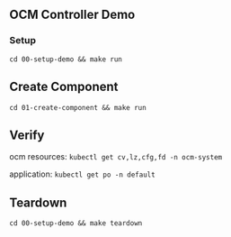 ## OCM Controller Demo

### Setup

`cd 00-setup-demo && make run`

## Create Component

`cd 01-create-component && make run`

## Verify

ocm resources:
`kubectl get cv,lz,cfg,fd -n ocm-system`

application:
`kubectl get po -n default`

## Teardown

`cd 00-setup-demo && make teardown`
